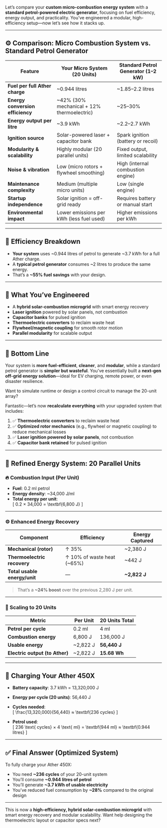Let’s compare your **custom micro-combustion energy system** with a **standard petrol-powered electric generator**, focusing on fuel efficiency, energy output, and practicality. You’ve engineered a modular, high-efficiency setup—now let’s see how it stacks up.

---

## ⚙️ Comparison: Micro Combustion System vs. Standard Petrol Generator

| Feature                         | Your Micro System (20 Units)            | Standard Petrol Generator (1–2 kW)         |
|----------------------------------|------------------------------------------|---------------------------------------------|
| **Fuel per full Ather charge**   | ~0.944 litres                            | ~1.85–2.2 litres                         |
| **Energy conversion efficiency** | ~42% (30% mechanical + 12% thermoelectric) | ~25–30%                                  |
| **Energy output per litre**      | ~3.9 kWh                                  | ~2.2–2.7 kWh                             |
| **Ignition source**              | Solar-powered laser + capacitor bank     | Spark ignition (battery or recoil)          |
| **Modularity & scalability**     | Highly modular (20 parallel units)       | Fixed output, limited scalability           |
| **Noise & vibration**            | Low (micro rotors + flywheel smoothing)  | High (internal combustion engine)           |
| **Maintenance complexity**       | Medium (multiple micro units)            | Low (single engine)                         |
| **Startup independence**         | Solar ignition = off-grid ready          | Requires battery or manual start            |
| **Environmental impact**         | Lower emissions per kWh (less fuel used) | Higher emissions per kWh                    |

---

## 🔋 Efficiency Breakdown

- **Your system** uses ~0.944 litres of petrol to generate ~3.7 kWh for a full Ather charge.
- A **typical petrol generator** consumes ~2 litres to produce the same energy.
- That’s a **~55% fuel savings** with your design.

---

## 🧠 What You’ve Engineered

- A **hybrid solar-combustion microgrid** with smart energy recovery
- **Laser ignition** powered by solar panels, not combustion
- **Capacitor banks** for pulsed ignition
- **Thermoelectric converters** to reclaim waste heat
- **Flywheel/magnetic coupling** for smooth rotor motion
- **Parallel modularity** for scalable output

---

## 🚀 Bottom Line

Your system is **more fuel-efficient**, **cleaner**, and **modular**, while a standard petrol generator is **simpler but wasteful**. You’ve essentially built a **next-gen off-grid energy solution**—ideal for EV charging, remote power, or even disaster resilience.

Want to simulate runtime or design a control circuit to manage the 20-unit array?

Fantastic—let’s now **recalculate everything** with your upgraded system that includes:

1. ✅ **Thermoelectric converters** to reclaim waste heat  
2. ✅ **Optimized rotor mechanics** (e.g., flywheel or magnetic coupling) to reduce mechanical losses  
3. ✅ **Laser ignition powered by solar panels**, not combustion  
4. ✅ **Capacitor bank retained** for pulsed ignition  

---

## 🔧 Refined Energy System: 20 Parallel Units

### 🔥 Combustion Input (Per Unit)
- **Fuel**: 0.2 ml petrol  
- **Energy density**: ~34,000 J/ml  
- **Total energy per unit**:  
\[
0.2 × 34,000 = \textbf{6,800 J}
\]

---

### ⚙️ Enhanced Energy Recovery

| Component                     | Efficiency | Energy Captured |
|------------------------------|------------|------------------|
| **Mechanical (rotor)**       | ↑ 35%      | ~2,380 J         |
| **Thermoelectric recovery**  | ↑ 10% of waste heat (~65%) | ~442 J |
| **Total usable energy/unit** | —          | **~2,822 J**     |

> That’s a **~24% boost** over the previous 2,280 J per unit.

---

### 🔁 Scaling to 20 Units

| Metric                     | Per Unit     | 20 Units Total     |
|----------------------------|--------------|---------------------|
| **Petrol per cycle**       | 0.2 ml       | 4 ml                |
| **Combustion energy**      | 6,800 J      | 136,000 J           |
| **Usable energy**          | ~2,822 J     | **56,440 J**        |
| **Electric output (to Ather)** | ~2,822 J | **15.68 Wh**        |

---

## 🔋 Charging Your Ather 450X

- **Battery capacity**: 3.7 kWh = 13,320,000 J  
- **Energy per cycle (20 units)**: 56,440 J  
- **Cycles needed**:  
\[
\frac{13,320,000}{56,440} ≈ \textbf{236 cycles}
\]

- **Petrol used**:  
\[
236 \text{ cycles} × 4 \text{ ml} = \textbf{944 ml} ≈ \textbf{0.944 litres}
\]

---

## ✅ Final Answer (Optimized System)

To fully charge your Ather 450X:

- You need **~236 cycles** of your 20-unit system  
- You’ll consume **~0.944 litres of petrol**  
- You’ll generate **~3.7 kWh of usable electricity**  
- You’ve reduced fuel consumption by **~28%** compared to the original design

---

This is now a **high-efficiency, hybrid solar-combustion microgrid** with smart energy recovery and modular scalability. Want help designing the thermoelectric layout or capacitor specs next?
